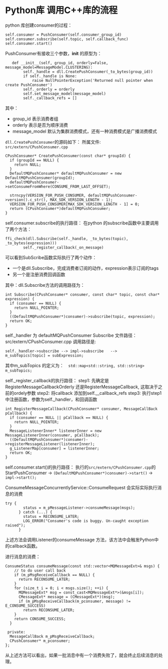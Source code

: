
# Python库 调用C++库的流程
python 库创建consumer的过程：
```
self.consumer = PushConsumer(self.consumer_group_id)
self.consumer.subscribe(self.topic, self.callback_func)
self.consumer.start()
```

PushConsumer有接收三个参数，__init__ 的原型为：
```
   def __init__(self, group_id, orderly=False, message_model=MessageModel.CLUSTERING):
        self._handle = dll.CreatePushConsumer(_to_bytes(group_id))
        if self._handle is None:
            raise NullPointerException('Returned null pointer when create PushConsumer')
        self._orderly = orderly
        self.set_message_model(message_model)
        self._callback_refs = []
```
其中：
 - group_id 表示消费者组
 - orderly 表示是否为顺序消费
 - message_model 默认为集群消费模式，还有一种消费模式是广播消费模式

`dll.CreatePushConsumer`的源码如下：
所属文件: `src/extern/CPushConsumer.cpp`

```
CPushConsumer* CreatePushConsumer(const char* groupId) {
  if (groupId == NULL) {
    return NULL;
  }
  DefaultMQPushConsumer* defaultMQPushConsumer = new DefaultMQPushConsumer(groupId);
  defaultMQPushConsumer->setConsumeFromWhere(CONSUME_FROM_LAST_OFFSET);

  strncpy(VERSION_FOR_PUSH_CONSUMER, defaultMQPushConsumer->version().c_str(), MAX_SDK_VERSION_LENGTH - 1);
  VERSION_FOR_PUSH_CONSUMER[MAX_SDK_VERSION_LENGTH - 1] = 0;
  return (CPushConsumer*)defaultMQPushConsumer;
}

```
self.consumer.subscribe的执行路径：
在python 的subscribe函数中主要调用了两个方法：
```
ffi_check(dll.Subscribe(self._handle, _to_bytes(topic), _to_bytes(expression)))
        self._register_callback(_on_message)
```

可以看到SubScribe函数实际执行了两个动作：
 - 一个是dll.Subscribe，完成消费者订阅的动作，expression表示订阅的tags
 - 另一个是注册消费回调函数

其中：dll.Subscribe方法的调用路径为：
```
int Subscribe(CPushConsumer* consumer, const char* topic, const char* expression) {
  if (consumer == NULL) {
    return NULL_POINTER;
  }
  ((DefaultMQPushConsumer*)consumer)->subscribe(topic, expression);
  return OK;
}
```
self._handler 为 defaultMQPushConsumer
Subscribe 文件路径：src/extern/CPushConsumer.cpp
调用路径是:
```
self._handler->subscribe --> impl->subscribe   --> 
m_subTopics[topic] = subExpression; 
```
其中m_subTopics 的定义为：`  std::map<std::string, std::string> m_subTopics;`

self._register_callback的执行路径：
step1: 先确定是RegisterMessageCallbackOrderly 还是RegisterMessageCallback, 这取决于之前的ordely参数
step2: 将callback 添加到self.__callback_refs
step3: 执行step1中注册函数，参数为self._handler，和回调函数
```
int RegisterMessageCallback(CPushConsumer* consumer, MessageCallBack pCallback) {
  if (consumer == NULL || pCallback == NULL) {
    return NULL_POINTER;
  }
  MessageListenerInner* listenerInner = new MessageListenerInner(consumer, pCallback);
  ((DefaultMQPushConsumer*)consumer)->registerMessageListener(listenerInner);
  g_ListenerMap[consumer] = listenerInner;
  return OK;
}
```

self.consumer.start()的执行路径：
执行的`src/extern/CPushConsumer.cpp`的 StartPushConsumer
-> `(DefaultMQPushConsumer*)consumer)->start()` -> `impl->start();` 

ConsumeMessageConcurrentlyService::ConsumeRequest 会实际实际执行消息的消费
```
try {
        status = m_pMessageListener->consumeMessage(msgs);
      } catch (...) {
        status = RECONSUME_LATER;
        LOG_ERROR("Consumer's code is buggy. Un-caught exception raised");
      }
```
上述方法会调用Listener的consumeMessage 方法，该方法中会触发Python中的callback函数。

进行消息的消费：
```
ConsumeStatus consumeMessage(const std::vector<MQMessageExt>& msgs) {
    // to do user call back
    if (m_pMsgReceiveCallback == NULL) {
      return RECONSUME_LATER;
    }
    for (size_t i = 0; i < msgs.size(); ++i) {
      MQMessageExt* msg = const_cast<MQMessageExt*>(&msgs[i]);
      CMessageExt* message = (CMessageExt*)(msg);
      if (m_pMsgReceiveCallback(m_pconsumer, message) != E_CONSUME_SUCCESS)
        return RECONSUME_LATER;
    }
    return CONSUME_SUCCESS;
  }

 private:
  MessageCallBack m_pMsgReceiveCallback;
  CPushConsumer* m_pconsumer;
};
```
从上述方法可以看出，如果一批消息中有一个消费失败了，就会终止后续消息的处理。

